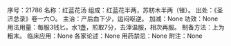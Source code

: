 序号：21786
名称：红蓝花汤
组成：红蓝花半两，苏枋木半两（锉）。
出处：《圣济总录》卷一六○。
主治：产后血下少，运闷呕逆。
加减：None
功效：None
用法用量：每服3钱匕，水1盏，煎取7分，去滓温服，相次再服。
制备方法：上为粗末。
临床应用：None
各家论述：None
用药禁忌：None
附注：None
